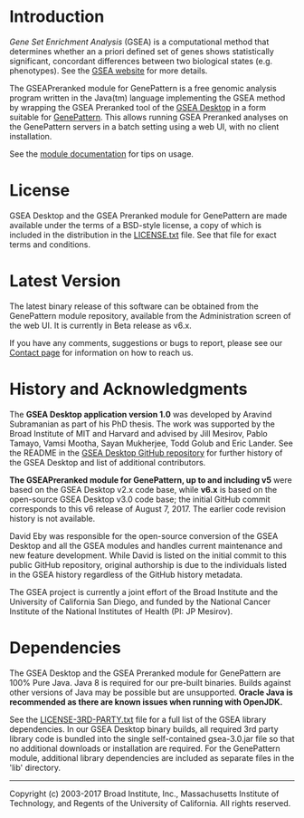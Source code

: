 #  Introduction

*Gene Set Enrichment Analysis* (GSEA) is a computational method that determines whether an a priori defined set of genes shows statistically significant, concordant differences between two biological states (e.g. phenotypes).  See the [GSEA website](http://www.gsea-msigdb.org) for more details.

The GSEAPreranked module for GenePattern is a free genomic analysis program written in the Java(tm) language implementing the GSEA method by wrapping the GSEA Preranked tool of the [GSEA Desktop](https://github.com/GSEA-MSigDB/gsea-desktop) in a form suitable for [GenePattern](http://www.genepattern.org/).  This allows running GSEA Preranked analyses on the GenePattern servers in a batch setting using a web UI, with no client installation. 

See the [module documentation](docs/v6/index.html) for tips on usage.

# License

GSEA Desktop and the GSEA Preranked module for GenePattern are made available under the terms of a BSD-style license, a copy of which is included in the distribution in the [LICENSE.txt](LICENSE.txt) file.  See that file for exact terms and conditions.

#  Latest Version
The latest binary release of this software can be obtained from the GenePattern module repository, available from the Administration screen of the web UI.  It is currently in Beta release as v6.x. 

If you have any comments, suggestions or bugs to report, please see our [Contact page](http://www.gsea-msigdb.org/gsea/contact.jsp) for information on how to reach us.

# History and Acknowledgments

The **GSEA Desktop application version 1.0** was developed by Aravind Subramanian as part of his PhD thesis.  The work was supported by the Broad Institute of MIT and Harvard and advised by Jill Mesirov, Pablo Tamayo, Vamsi Mootha, Sayan Mukherjee, Todd Golub and Eric Lander.  See the README in the [GSEA Desktop GitHub repository](https://github.com/GSEA-MSigDB/gsea-desktop) for further history of the GSEA Desktop and list of additional contributors.

**The GSEAPreranked module for GenePattern, up to and including v5** were based on the GSEA Desktop v2.x code base, while **v6.x** is based on the open-source GSEA Desktop v3.0 code base; the initial GitHub commit corresponds to this v6 release of August 7, 2017. The earlier code revision history is not available.
  
David Eby was responsible for the open-source conversion of the GSEA Desktop and all the GSEA modules and handles current maintenance and new feature development.  While David is listed on the initial commit to this public GitHub repository, original authorship is due to the individuals listed in the GSEA history regardless of the GitHub history metadata.

The GSEA project is currently a joint effort of the Broad Institute and the University of California San Diego, and funded by the National Cancer Institute of the National Institutes of Health (PI: JP Mesirov).

# Dependencies

The GSEA Desktop and the GSEA Preranked module for GenePattern are 100% Pure Java.  Java 8 is required for our pre-built binaries.  Builds against other versions of Java may be possible but are unsupported.  **Oracle Java is recommended as there are known issues when running with OpenJDK.**

See the [LICENSE-3RD-PARTY.txt](LICENSE-3RD-PARTY.txt) file for a full list of the GSEA library dependencies.  In our GSEA Desktop binary builds, all required 3rd party library code is bundled into the single self-contained gsea-3.0.jar file so that no additional downloads or installation are required.  For the GenePattern module, additional library dependencies are included as separate files in the 'lib' directory. 

------
Copyright (c) 2003-2017 Broad Institute, Inc., Massachusetts Institute of Technology, and Regents of the University of California.  All rights reserved.
